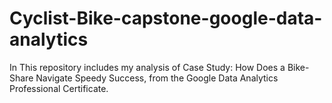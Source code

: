 # Cyclist-Bike-capstone-google-data-analytics

In This repository includes my analysis of Case Study: How Does a Bike-Share Navigate Speedy Success, from the Google Data Analytics Professional Certificate.
